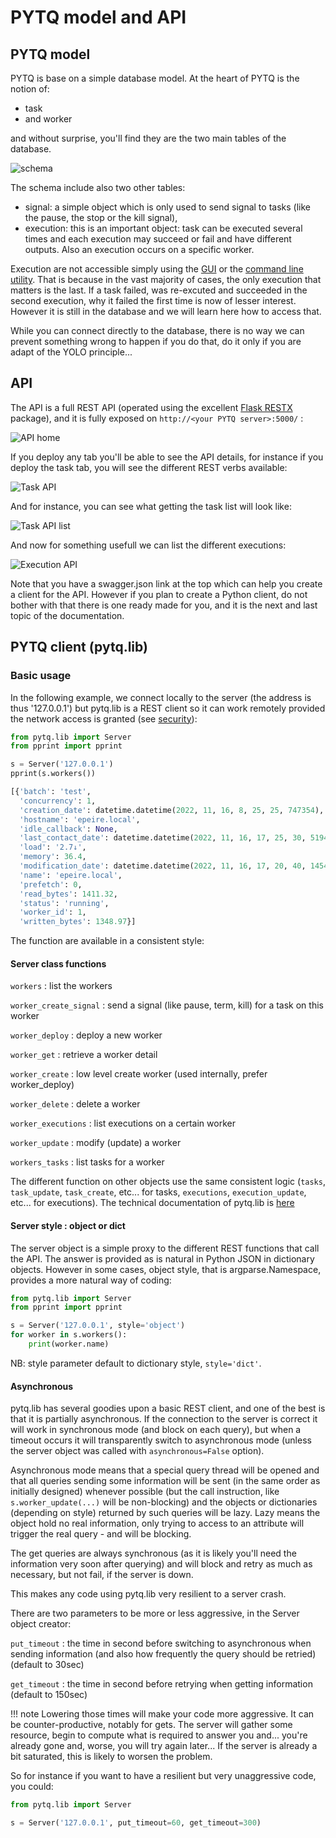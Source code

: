 # PYTQ model and API

## PYTQ model

PYTQ is base on a simple database model. At the heart of PYTQ is the notion of:

- task 
- and worker

and without surprise, you'll find they are the two main tables of the database.

![schema](img/relationships.real.large.svg)

The schema include also two other tables:

- signal: a simple object which is only used to send signal to tasks (like the pause, the stop or the kill signal),
- execution: this is an important object: task can be executed several times and each execution may succeed or fail and have different outputs. Also an execution occurs on a specific worker.

Execution are not accessible simply using the [GUI](gui.md) or the [command line utility](pytq-manage.md). That is because in the vast majority of cases, the only execution that matters is the last. If a task failed, was re-excuted and succeeded in the second execution, why it failed the first time is now of lesser interest. However it is still in the database and we will learn here how to access that.

While you can connect directly to the database, there is no way we can prevent something wrong to happen if you do that, do it only if you are adapt of the YOLO principle...

## API

The API is a full REST API (operated using the excellent [Flask RESTX](https://github.com/python-restx/flask-restx) package), and it is fully exposed on `http://<your PYTQ server>:5000/` :

![API home](img/api1.png)

If you deploy any tab you'll be able to see the API details, for instance if you deploy the task tab, you will see the different REST verbs available:

![Task API](img/api-task1.png)

And for instance, you can see what getting the task list will look like:

![Task API list](img/api-task2.png)

And now for something usefull we can list the different executions:

![Execution API](img/api-execution.png)

Note that you have a swagger.json link at the top which can help you create a client for the API. However if you plan to create a Python client, do not bother with that there is one ready made for you, and it is the next and last topic of the documentation.


## PYTQ client (pytq.lib)

### Basic usage

In the following example, we connect locally to the server (the address is thus '127.0.0.1') but pytq.lib is a REST client so it can work remotely provided the network access is granted (see [security](install.md#security)):
```python
from pytq.lib import Server
from pprint import pprint

s = Server('127.0.0.1')
pprint(s.workers())
```

```python
[{'batch': 'test',
  'concurrency': 1,
  'creation_date': datetime.datetime(2022, 11, 16, 8, 25, 25, 747354),
  'hostname': 'epeire.local',
  'idle_callback': None,
  'last_contact_date': datetime.datetime(2022, 11, 16, 17, 25, 30, 519453),
  'load': '2.7↓',
  'memory': 36.4,
  'modification_date': datetime.datetime(2022, 11, 16, 17, 20, 40, 145415),
  'name': 'epeire.local',
  'prefetch': 0,
  'read_bytes': 1411.32,
  'status': 'running',
  'worker_id': 1,
  'written_bytes': 1348.97}]
```

The function are available in a consistent style:

#### Server class functions

`workers`
:   list the workers

`worker_create_signal`
:   send a signal (like pause, term, kill) for a task on this worker

`worker_deploy`
:   deploy a new worker

`worker_get`
:   retrieve a worker detail

`worker_create`
:   low level create worker (used internally, prefer worker_deploy)

`worker_delete`
:   delete a worker

`worker_executions`
:   list executions on a certain worker

`worker_update`
:   modify (update) a worker

`workers_tasks`
:   list tasks for a worker

The different function on other objects use the same consistent logic (`tasks`, `task_update`, `task_create`, etc... for tasks, `executions`, `execution_update`, etc... for executions).
The technical documentation of pytq.lib is [here](pytq-lib.md)

#### Server style : object or dict

The server object is a simple proxy to the different REST functions that call the API. The answer is provided as is natural in Python JSON in dictionary objects. However in some cases, object style, that is argparse.Namespace, provides a more natural way of coding:

```python
from pytq.lib import Server
from pprint import pprint

s = Server('127.0.0.1', style='object')
for worker in s.workers():
    print(worker.name)
```
NB: style parameter default to dictionary style, `style='dict'`.

#### Asynchronous 

pytq.lib has several goodies upon a basic REST client, and one of the best is that it is partially asynchronous. If the connection to the server is correct it will work in synchronous mode (and block on each query), but when a timeout occurs it will transparently switch to asynchronous mode (unless the server object was called with `asynchronous=False` option).

Asynchronous mode means that a special query thread will be opened and that all queries sending some information will be sent (in the same order as initially designed) whenever possible (but the call instruction, like `s.worker_update(...)` will be non-blocking) and the objects or dictionaries (depending on style) returned by such queries will be lazy. Lazy means the object hold no real information, only trying to access to an attribute will trigger the real query - and will be blocking.

The get queries are always synchronous (as it is likely you'll need the information very soon after querying) and will block and retry as much as necessary, but not fail, if the server is down. 

This makes any code using pytq.lib very resilient to a server crash.


There are two parameters to be more or less aggressive, in the Server object creator:

`put_timeout`
: the time in second before switching to asynchronous when sending information (and also how frequently the query should be retried) (default to 30sec)

`get_timeout`
: the time in second before retrying when getting information (default to 150sec)

!!! note
    Lowering those times will make your code more aggressive. It can be counter-productive, notably for gets. The server will gather some resource, begin to compute what is required to answer you and... you're already gone and, worse, you will try again later... If the server is already a bit saturated, this is likely to worsen the problem.

So for instance if you want to have a resilient but very unaggressive code, you could:
```python
from pytq.lib import Server

s = Server('127.0.0.1', put_timeout=60, get_timeout=300)
```


